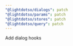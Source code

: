 ```yaml
---
"@lightdotso/dialogs": patch
"@lightdotso/params": patch
"@lightdotso/stores": patch
"@lightdotso/query": patch
---
```


Add dialog hooks
